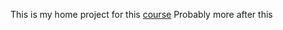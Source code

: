 This is my home project for this [course](https://stepik.org/course/575/syllabus)
Probably more after this
